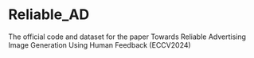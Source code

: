 # Reliable_AD
The official code and dataset for the paper Towards Reliable Advertising Image Generation Using Human Feedback (ECCV2024)
